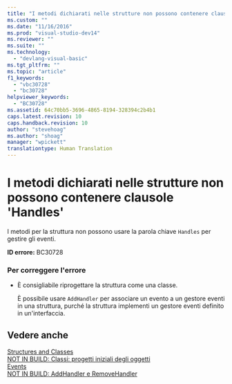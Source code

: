 ```yaml
---
title: "I metodi dichiarati nelle strutture non possono contenere clausole &#39;Handles&#39; | Microsoft Docs"
ms.custom: ""
ms.date: "11/16/2016"
ms.prod: "visual-studio-dev14"
ms.reviewer: ""
ms.suite: ""
ms.technology: 
  - "devlang-visual-basic"
ms.tgt_pltfrm: ""
ms.topic: "article"
f1_keywords: 
  - "vbc30728"
  - "bc30728"
helpviewer_keywords: 
  - "BC30728"
ms.assetid: 64c70bb5-3696-4865-8194-328394c2b4b1
caps.latest.revision: 10
caps.handback.revision: 10
author: "stevehoag"
ms.author: "shoag"
manager: "wpickett"
translationtype: Human Translation
---
```

# I metodi dichiarati nelle strutture non possono contenere clausole &#39;Handles&#39;
I metodi per la struttura non possono usare la parola chiave `Handles` per gestire gli eventi.  
  
 **ID errore:** BC30728  
  
### Per correggere l'errore  
  
-   È consigliabile riprogettare la struttura come una classe.  
  
     È possibile usare `AddHandler` per associare un evento a un gestore eventi in una struttura, purché la struttura implementi un gestore eventi definito in un'interfaccia.  
  
## Vedere anche  
 [Structures and Classes](../../visual-basic/programming-guide/language-features/data-types/structures-and-classes.md)   
 [NOT IN BUILD: Classi: progetti iniziali degli oggetti](http://msdn.microsoft.com/it-it/2c86373d-0333-4616-a7d8-4790c4e89f7b)   
 [Events](../../visual-basic/programming-guide/language-features/events/events.md)   
 [NOT IN BUILD: AddHandler e RemoveHandler](http://msdn.microsoft.com/it-it/a7a24bd2-519a-46fe-8a2c-2b9df2ca28ef)